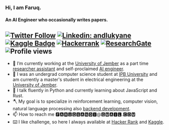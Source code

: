 ### Hi, I am Faruq.
#### An AI Engineer who occasionally writes papers.
[![Twitter Follow](https://img.shields.io/twitter/follow/faruqsandi?label=Twitter)](https://twitter.com/faruqsandi)
[![Linkedin: andlukyane](https://img.shields.io/badge/-Linkedin-blue?style=flat-square&logo=Linkedin&logoColor=white&link=https://www.linkedin.com/in/faruqsandi/)](https://www.linkedin.com/in/faruqsandi/)
[![Kaggle Badge](https://img.shields.io/badge/-Kaggle-teal?style=flat&logo=kaggle&logoColor=deepblue&link=https://www.kaggle.com/bitterfly)](https://www.kaggle.com/bitterfly)
[![Hackerrank](https://img.shields.io/badge/-Hackerrank-2EC866?style=flat&logo=HackerRank&logoColor=white)](https://www.hackerrank.com/bitterfly)
[![ResearchGate](https://img.shields.io/badge/ResearchGate-00CCBB?style=flat&logo=ResearchGate&logoColor=white)](https://www.researchgate.net/profile/Faruq-Hanggara)
![Profile views](https://gpvc.arturio.dev/faruqsandi)
---
<!--
**faruqsandi/faruqsandi** is a ✨ _special_ ✨ repository because its `README.md` (this file) appears on your GitHub profile.

Here are some ideas to get you started:

- 🔭 I’m currently working on ...
- 🌱 I’m currently learning ...
- 👯 I’m looking to collaborate on ...
- 🤔 I’m looking for help with ...
- 💬 Ask me about ...
- 📫 How to reach me: ...
- 😄 Pronouns: ...
- ⚡ Fun fact: ...
-->
- 🔭 I’m currently working at the [University of Jember](https://unej.ac.id) as a part time [researcher assistant](https://scholar.google.com/citations?user=ddYR7LUAAAAJ&hl=en) and self-proclaimed [AI engineer](https://antardata.com).
- 💬 I was an undergrad computer science student at [IPB University](https://ipb.ac.id) and am currently a master's student in electrical engineering at the [University of Jember](https://unej.ac.id).
- 🌱 I talk fluently in Python and currently learning about JavaScript and Rust.
- 🪓 My goal is to specialize in reinforcement learning, computer vision, natural language processing also [backend development](https://bit.ly/faruqupwork).
- 📫 How to reach me 🅵🅰🆁🆄🆀🆂🅰🅽🅳🅸@🅶🅼🅰🅸🅻.🅲🅾🅼
- ⌨️ I like challenge, so here I always available at [Hacker Rank](https://www.hackerrank.com/bitterfly?hr_r=1) and [Kaggle](https://www.kaggle.com/bitterfly).
